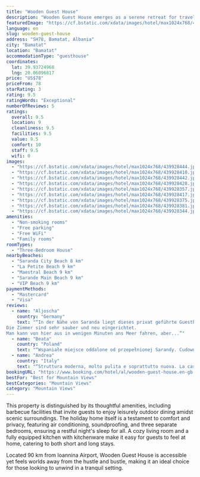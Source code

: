 ```yaml
---
title: "Wooden Guest House"
description: "Wooden Guest House emerges as a serene retreat for travelers seeking a blend of comfort and natural beauty."
featuredImage: "https://cf.bstatic.com/xdata/images/hotel/max1024x768/439928444.jpg?k=71e6064e8797b819186d6553a9f03479b7e5987447e1a69d43300754542e8743&o=&hp=1"
language: en
slug: wooden-guest-house
address: "SH78, Bamatat, Albania"
city: "Bamatat"
location: "Bamatat"
accommodationType: "guesthouse"
coordinates:
  lat: 39.93724968
  lng: 20.06096817
price: "US$78"
priceFrom: 78
starRating: 3
rating: 9.5
ratingWords: "Exceptional"
numberOfReviews: 5
ratings:
  overall: 9.5
  location: 9
  cleanliness: 9.5
  facilities: 9.5
  value: 9.5
  comfort: 10
  staff: 9.5
  wifi: 0
images:
  - "https://cf.bstatic.com/xdata/images/hotel/max1024x768/439928444.jpg?k=71e6064e8797b819186d6553a9f03479b7e5987447e1a69d43300754542e8743&o=&hp=1"
  - "https://cf.bstatic.com/xdata/images/hotel/max1024x768/439928410.jpg?k=4d714df26e1157f15261eff03ee444e47461933a306b03713f6252fea6d30140&o=&hp=1"
  - "https://cf.bstatic.com/xdata/images/hotel/max1024x768/439928442.jpg?k=fc636183872b64064180bbc09416d9d2559516278aa9fe8705a7f9818f3a9fd3&o=&hp=1"
  - "https://cf.bstatic.com/xdata/images/hotel/max1024x768/439928428.jpg?k=88f7aa4736f4a65476b2a7dd3945c715a28723837dcdeb18bf8191a180ee5149&o=&hp=1"
  - "https://cf.bstatic.com/xdata/images/hotel/max1024x768/439928357.jpg?k=b2af6d007a6ce8453d94e577e9ee6588f2912d89456345b29df0c5e2580bada4&o=&hp=1"
  - "https://cf.bstatic.com/xdata/images/hotel/max1024x768/439928417.jpg?k=adceba07da4cc98a8da40e71a8df382dacb587bb103cd3d0cd974d21a59df668&o=&hp=1"
  - "https://cf.bstatic.com/xdata/images/hotel/max1024x768/439928375.jpg?k=6f44d1048f2cb05cf8ae18c576d98762eb6a70d3c4ec39ff1d68b5baed883e6d&o=&hp=1"
  - "https://cf.bstatic.com/xdata/images/hotel/max1024x768/439928381.jpg?k=7a56af0549770758ffb398aa01ac451ccb417a209f6bd523a131f4c11737b890&o=&hp=1"
  - "https://cf.bstatic.com/xdata/images/hotel/max1024x768/439928344.jpg?k=8825a0fe8324bd70294a96b033ded4a9dfd5c32545495a0c7d3e7ce0cd405d9d&o=&hp=1"
amenities:
  - "Non-smoking rooms"
  - "Free parking"
  - "Free WiFi"
  - "Family rooms"
roomTypes:
  - "Three-Bedroom House"
nearbyBeaches:
  - "Saranda City Beach 8 km"
  - "La Petite Beach 9 km"
  - "Maestral Beach 9 km"
  - "Sarande Main Beach 9 km"
  - "VIP Beach 9 km"
paymentMethods:
  - "Mastercard"
  - "Visa"
reviews:
  - name: "Aljoscha"
    country: "Germany"
    text: "“In der Nähe von Saranda liegt dieses privat geführte Guesthouse. Ich hab mich vom ersten Augenblick wie zu Hause gefühlt.
Die Zimmer sind sehr sauber und neu eingerichtet.
Man kann von hier aus in wenigen Minuten ans Meer fahren, aber...”"
  - name: "Beata"
    country: "Poland"
    text: "“Wspaniałe miejsce oddalone od przepełnionej Sarandy. Cudowni gospodarze, pomocni w każdej kwestii. Podczas naszego pobytu wiele razy byliśmy częstowani przez gospodynię warzywami, owocami z własnego ogródka oraz jajkami od własnych kur....”"
  - name: "Andrea"
    country: "Italy"
    text: "“Struttura moderna, molto pulita e soprattutto nuova. La casa ha tutti i comfort (condizionatore, 2 bagni, cucina ecc), ci siamo trovati benissimo con la mamma del proprietario che abita al piano di sotto, è stata sempre disponibile e molto gentile...”"
bookingURL: "https://www.booking.com/hotel/al/wooden-guest-house.en-gb.html?aid=8035640"
bestFor: "Best for Mountain Views"
bestCategories: "Mountain Views"
category: "Mountain Views"
---
```


This property is distinguished by its thoughtful amenities, including barbecue facilities that invite guests to enjoy leisurely outdoor dining amidst scenic surroundings. The holiday home itself is a testament to comfort and privacy, featuring air conditioning, soundproofing, and three separate bedrooms, ensuring a restful night's sleep for all. A cozy living room and a fully equipped kitchen with kitchenware make it easy for guests to feel at home, catering to both short and long stays.

Located 90 km from Ioannina Airport, Wooden Guest House is accessible yet feels worlds away from the hustle and bustle, making it an ideal choice for those looking to unwind in a tranquil setting.